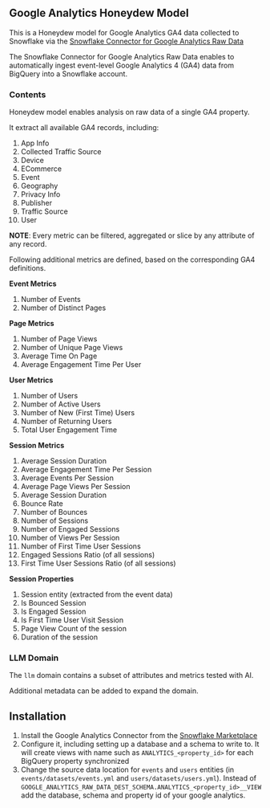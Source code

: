 ## Google Analytics Honeydew Model

This is a Honeydew model for Google Analytics GA4 data collected to Snowflake via the [Snowflake Connector for Google Analytics Raw Data](https://other-docs.snowflake.com/en/connectors/google/gard/gard-connector-about)

The Snowflake Connector for Google Analytics Raw Data enables to automatically ingest event-level Google Analytics 4 (GA4) data from BigQuery into a Snowflake account.

### Contents

Honeydew model enables analysis on raw data of a single GA4 property.

It extract all available GA4 records, including:

1. App Info
2. Collected Traffic Source
3. Device
4. ECommerce
5. Event
6. Geography
7. Privacy Info
8. Publisher
9. Traffic Source
10. User

**NOTE**: Every metric can be filtered, aggregated or slice by any attribute of any record.

Following additional metrics are defined, based on the corresponding GA4 definitions.

**Event Metrics**
1. Number of Events
2. Number of Distinct Pages

**Page Metrics**
1. Number of Page Views
1. Number of Unique Page Views
1. Average Time On Page
1. Average Engagement Time Per User

**User Metrics**
1. Number of Users
1. Number of Active Users
1. Number of New (First Time) Users
1. Number of Returning Users
1. Total User Engagement Time

**Session Metrics**
1. Average Session Duration
1. Average Engagement Time Per Session
1. Average Events Per Session
1. Average Page Views Per Session
1. Average Session Duration
1. Bounce Rate
1. Number of Bounces
1. Number of Sessions
1. Number of Engaged Sessions
1. Number of Views Per Session
1. Number of First Time User Sessions
1. Engaged Sessions Ratio (of all sessions)
1. First Time User Sessions Ratio (of all sessions)

**Session Properties**
1. Session entity (extracted from the event data)
1. Is Bounced Session
1. Is Engaged Session
1. Is First Time User Visit Session
1. Page View Count of the session
1. Duration of the session

### LLM Domain

The `llm` domain contains a subset of attributes and metrics tested with AI.

Additional metadata can be added to expand the domain.

## Installation

1. Install the Google Analytics Connector from the [Snowflake Marketplace](https://app.snowflake.com/marketplace/listing/GZSTZTP0KKC/snowflake-snowflake-connector-for-google-analytics-raw-data)
1. Configure it, including setting up a database and a schema to write to. It will create views with name such as `ANALYTICS_<property_id>` for each BigQuery property synchronized
1. Change the source data location for `events` and `users` entities (in `events/datasets/events.yml` and `users/datasets/users.yml`). Instead of `GOOGLE_ANALYTICS_RAW_DATA_DEST_SCHEMA.ANALYTICS_<property_id>__VIEW` add the database, schema and property id of your google analytics.
